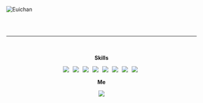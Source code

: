 ![Euichan](https://user-images.githubusercontent.com/87972079/147312110-52a2d631-9a68-4f2f-a482-572ed1d00628.jpg)

<div align="center" dir="auto">
<br>
<br>


  <hr>
  </hr>

<div align="center" dir="auto">
  <br>
  <br>
  
  <b>
  Skills
    
  <a><img src="https://img.shields.io/badge/Java-007396?style=flat-square&logo=Java&logoColor=white& max-width= 100%" /></a> &nbsp;
  <a><img src="https://img.shields.io/badge/JavaScript-F7DF1E?style=flat-square&logo=JavaScript&logoColor=white"/></a> &nbsp;
  <a><img src="https://img.shields.io/badge/Html-E34F26?style=flat-square&logo=Html&logoColor=white"/></a> &nbsp;
  <a><img src="https://img.shields.io/badge/css-1572B6?style=flat-square&logo=css&logoColor=white"/></a> &nbsp;
  <a><img src="https://img.shields.io/badge/jQuery-0769AD?style=flat-square&logo=jQuery&logoColor=white"/></a> &nbsp;
  <a><img src="https://img.shields.io/badge/MySql-4479A1?style=flat-square&logo=MySql&logoColor=white"/></a> &nbsp;
  <a><img src="https://img.shields.io/badge/Oracle-F80000?style=flat-square&logo=Oracle&logoColor=white"/></a> &nbsp;
  <a><img src="https://img.shields.io/badge/Spring-6DB33F?style=flat-square&logo=Spring&logoColor=white"/></a> &nbsp;

  Me
  
  <a href="https://instagram.com/jec523_"><img src="https://img.shields.io/badge/instagram-E4405F?style=flat&logo=instagram&logoColor=white"></a>
  
</b>
</div>
</div>

<!--
**ChungEuichan/ChungEuichan** is a ✨ _special_ ✨ repository because its `README.md` (this file) appears on your GitHub profile.

Here are some ideas to get you started:

- 🔭 I’m currently working on ...
- 🌱 I’m currently learning ...
- 👯 I’m looking to collaborate on ...
- 🤔 I’m looking for help with ...
- 💬 Ask me about ...
- 📫 How to reach me: ...
- 😄 Pronouns: ...
- ⚡ Fun fact: ...
-->
